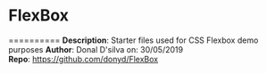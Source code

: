 # FlexBox
==========
**Description**: Starter files used for CSS Flexbox demo purposes
**Author**: Donal D'silva on: 30/05/2019  
**Repo**: https://github.com/donyd/FlexBox

